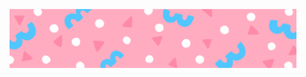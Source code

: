 [<img src="https://github.com/l-fifa-l/l-fifa-l/blob/main/zM1CjGWptH0j.gif" alt="👋 Hi there! I'm (Vivek(111|Kumar)|https://####)" title="👋 Hi there! I'm (Vivek(111|Kumar)|https://####)"/>](https://####/)

<!--
**l-fifa-l/l-fifa-l** is a ✨ _special_ ✨ repository because its `README.md` (this file) appears on your GitHub profile.

Here are some ideas to get you started:

- 🔭 I’m currently working on ...
- 🌱 I’m currently learning ...
- 👯 I’m looking to collaborate on ...
- 🤔 I’m looking for help with ...
- 💬 Ask me about ...
- 📫 How to reach me: ...
- 😄 Pronouns: ...
- ⚡ Fun fact: ...
https://i.gifer.com/ULEV.gif
-->
